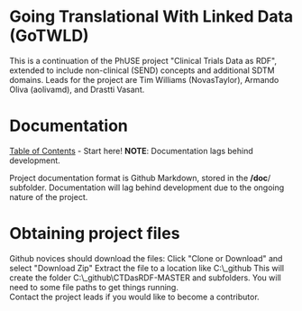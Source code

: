 # Going Translational With Linked Data (GoTWLD) 
This is a continuation of the PhUSE project "Clinical Trials Data as RDF", extended to include non-clinical (SEND) concepts and additional SDTM domains. Leads for the project are Tim Williams (NovasTaylor), Armando Oliva (aolivamd), and Drastti Vasant.

# Documentation
[Table of Contents](doc/TableOfContent.md) - Start here!  **NOTE**: Documentation lags behind development.  

Project documentation format is Github Markdown, stored in the **/doc**/ subfolder. Documentation will lag behind development due to the ongoing nature of the project.

# Obtaining project files
Github novices should download the files: 
Click "Clone or Download" and select "Download Zip"
Extract the file to a location like  C:\\_github
This will create the folder C:\\_github\\CTDasRDF-MASTER and subfolders. You will need to some file paths to get things running.   
Contact the project leads if you would like to become a contributor.
